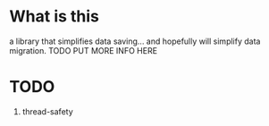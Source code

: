 # What is this
a library that simplifies data saving...
and hopefully will simplify data migration.
TODO PUT MORE INFO HERE

# TODO
1. thread-safety